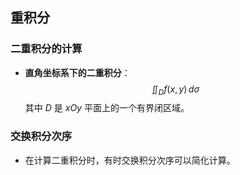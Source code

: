 ## 重积分

### 二重积分的计算

- **直角坐标系下的二重积分**：
  $$ \iint_D f(x, y) \, d\sigma $$
  其中 $D$ 是 $xOy$ 平面上的一个有界闭区域。

### 交换积分次序

- 在计算二重积分时，有时交换积分次序可以简化计算。